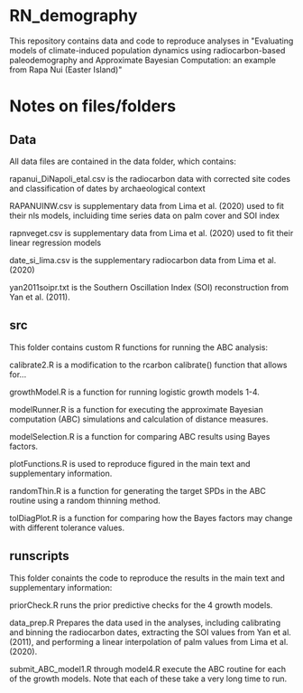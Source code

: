 # RN_demography
This repository contains data and code to reproduce analyses in "Evaluating models of climate-induced population dynamics using radiocarbon-based paleodemography and Approximate Bayesian Computation: an example from Rapa Nui (Easter Island)"

# Notes on files/folders

## Data

All data files are contained in the data folder, which contains: 

rapanui_DiNapoli_etal.csv is the radiocarbon data with corrected site codes and classification of dates by archaeological context

RAPANUINW.csv is supplementary data from Lima et al. (2020) used to fit their nls models, incluiding time series data on palm cover and SOI index

rapnveget.csv is supplementary data from Lima et al. (2020) used to fit their linear regression models

date_si_lima.csv is the supplementary radiocarbon data from Lima et al. (2020)

yan2011soipr.txt is the Southern Oscillation Index (SOI) reconstruction from Yan et al. (2011).

## src

This folder contains custom R functions for running the ABC analysis:

calibrate2.R is a modification to the rcarbon calibrate() function that allows for...

growthModel.R is a function for running logistic growth models 1-4.

modelRunner.R is a function for executing the approximate Bayesian computation (ABC) simulations and calculation of distance measures.

modelSelection.R is a function for comparing ABC results using Bayes factors.

plotFunctions.R is used to reproduce figured in the main text and supplementary information.

randomThin.R is a function for generating the target SPDs in the ABC routine using a random thinning method.

tolDiagPlot.R is a function for comparing how the Bayes factors may change with different tolerance values.

## runscripts

This folder conaints the code to reproduce the results in the main text and supplementary information:

priorCheck.R runs the prior predictive checks for the 4 growth models.

data_prep.R Prepares the data used in the analyses, including calibrating and binning the radiocarbon dates, extracting the SOI values from Yan et al. (2011), and performing a linear interpolation of palm values from Lima et al. (2020).

submit_ABC_model1.R through model4.R execute the ABC routine for each of the growth models. Note that each of these take a very long time to run.

